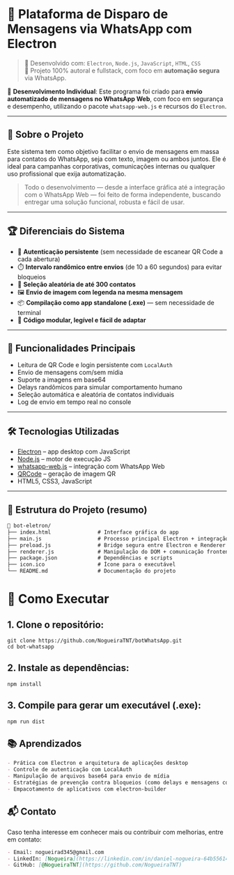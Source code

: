 # 💼 Plataforma de Disparo de Mensagens via WhatsApp com Electron

> 🔧 Desenvolvido com: `Electron`, `Node.js`, `JavaScript`, `HTML`, `CSS`  
> 📌 Projeto 100% autoral e fullstack, com foco em **automação segura** via WhatsApp.

🧠 **Desenvolvimento Individual**: Este programa foi criado para **envio automatizado de mensagens no WhatsApp Web**, com foco em segurança e desempenho, utilizando o pacote `whatsapp-web.js` e recursos do `Electron`.

---

## 🚀 Sobre o Projeto

Este sistema tem como objetivo facilitar o envio de mensagens em massa para contatos do WhatsApp, seja com texto, imagem ou ambos juntos. Ele é ideal para campanhas corporativas, comunicações internas ou qualquer uso profissional que exija automatização.

> Todo o desenvolvimento — desde a interface gráfica até a integração com o WhatsApp Web — foi feito de forma independente, buscando entregar uma solução funcional, robusta e fácil de usar.

---

## 🏆 Diferenciais do Sistema

- 🔐 **Autenticação persistente** (sem necessidade de escanear QR Code a cada abertura)
- ⏱️ **Intervalo randômico entre envios** (de 10 a 60 segundos) para evitar bloqueios
- 🎯 **Seleção aleatória de até 300 contatos**
- 🖼️ **Envio de imagem com legenda na mesma mensagem**
- 📦 **Compilação como app standalone (.exe)** — sem necessidade de terminal
- 🧩 **Código modular, legível e fácil de adaptar**

---

## 🧩 Funcionalidades Principais

- Leitura de QR Code e login persistente com `LocalAuth`
- Envio de mensagens com/sem mídia
- Suporte a imagens em base64
- Delays randômicos para simular comportamento humano
- Seleção automática e aleatória de contatos individuais
- Log de envio em tempo real no console

---

## 🛠️ Tecnologias Utilizadas

- [Electron](https://www.electronjs.org/) – app desktop com JavaScript
- [Node.js](https://nodejs.org/) – motor de execução JS
- [whatsapp-web.js](https://github.com/pedroslopez/whatsapp-web.js) – integração com WhatsApp Web
- [QRCode](https://www.npmjs.com/package/qrcode) – geração de imagem QR
- HTML5, CSS3, JavaScript

---

## 📁 Estrutura do Projeto (resumo)

```txt
📁 bot-eletron/
├── index.html               # Interface gráfica do app
├── main.js                  # Processo principal Electron + integração com WhatsApp
├── preload.js               # Bridge segura entre Electron e Renderer
├── renderer.js              # Manipulação do DOM + comunicação frontend
├── package.json             # Dependências e scripts
├── icon.ico                 # Ícone para o executável
└── README.md                # Documentação do projeto
```
# 🚀 Como Executar

## 1. Clone o repositório:
```
git clone https://github.com/NogueiraTNT/botWhatsApp.git
cd bot-whatsapp
```
## 2. Instale as dependências:
```
npm install
```
## 3. Compile para gerar um executável (.exe):
```
npm run dist
```



## 📚 Aprendizados
```md
- Prática com Electron e arquitetura de aplicações desktop
- Controle de autenticação com LocalAuth
- Manipulação de arquivos base64 para envio de mídia
- Estratégias de prevenção contra bloqueios (como delays e mensagens combinadas)
- Empacotamento de aplicativos com electron-builder
```
## 📬 Contato
Caso tenha interesse em conhecer mais ou contribuir com melhorias, entre em contato:
```md
- Email: nogueirad345@gmail.com
- LinkedIn: [Nogueira](https://linkedin.com/in/daniel-nogueira-64b556140)
- GitHub: [@NogueiraTNT](https://github.com/NogueiraTNT)
```
